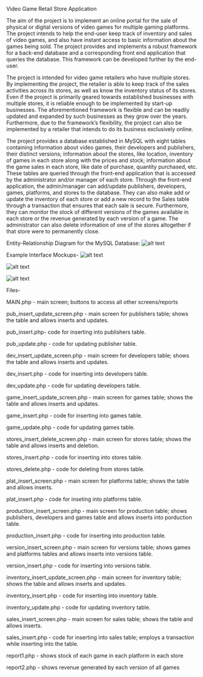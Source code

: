 Video Game Retail Store Application

The aim of the project is to implement an online portal for the sale of physical or digital versions of video games for multiple gaming platforms. The project intends to help the end-user keep track of inventory and sales of video games, and also have instant access to basic information about the games being sold. The project provides and implements a robust framework for a back-end database and a corresponding front end application that queries the database. This framework can be developed further by the end-user.

The project is intended for video game retailers who have multiple stores. By implementing the project, the retailer is able to keep track of the sales activities across its stores, as well as know the inventory status of its stores. Even if the project is primarily geared towards established businesses with multiple stores, it is reliable enough to be implemented by start-up businesses. The aforementioned framework is flexible and can be readily updated and expanded by such businesses as they grow over the years. Furthermore, due to the framework’s flexibility, the project can also be implemented by a retailer that intends to do its business exclusively online.

The project provides a database established in MySQL with eight tables containing information about video games, their developers and publishers, their distinct versions; information about the stores, like location, inventory of games in each store along with the prices and stock; information about the game sales in each store, like date of purchase, quantity purchased, etc. These tables are queried through the front-end application that is accessed by the administrator and/or manager of each store. Through the front-end application, the admin/manager can add/update publishers, developers, games, platforms, and stores to the database. They can also make add or update the inventory of each store or add a new record to the Sales table through a transaction that ensures that each sale is secure. Furthermore, they can monitor the stock of different versions of the games available in each store or the revenue generated by each version of a game. The administrator can also delete information of one of the stores altogether if that store were to permanently close.

Entity-Relationship Diagram for the MySQL Database:
![alt text](https://github.com/sreeman-reddy/video-game-retail-store-application/blob/main/ERD.png "ERD")

Example Interface Mockups-
![alt text](https://github.com/sreeman-reddy/video-game-retail-store-application/blob/main/example1.png "eg1")

![alt text](https://github.com/sreeman-reddy/video-game-retail-store-application/blob/main/example2.png "eg2")

![alt text](https://github.com/sreeman-reddy/video-game-retail-store-application/blob/main/example3.png "eg3")


Files-

MAIN.php - main screen; buttons to access all other screens/reports



pub_insert_update_screen.php - main screen for publishers table; shows the table and allows inserts and updates.

pub_insert.php- code for inserting into publishers table.

pub_update.php - code for updating publisher table.



dev_insert_update_screen.php - main screen for developers table; shows the table and allows inserts and updates.

dev_insert.php - code for inserting into developers table.

dev_update.php - code for updating developers table.



game_insert_update_screen.php - main screen for games table; shows the table and allows inserts and updates.

game_insert.php - code for inserting into games table.

game_update.php - code for updating games table.



stores_insert_delete_screen.php - main screen for stores table; shows the table and allows inserts and deletion.

stores_insert.php - code for inserting into stores table.

stores_delete.php - code for deleting from stores table.



plat_insert_screen.php - main screen for platforms table; shows the table and allows inserts.

plat_insert.php - code for inseting into platforms table.



production_insert_screen.php - main screen for production table; shows publishers, developers and games table and allows inserts into porduction table.

production_insert.php - code for inserting into production table.



version_insert_screen.php - main screen for versions table; shows games and platforms tables and allows inserts into versions table.

version_insert.php - code for inserting into versions table.



inventory_insert_update_screen.php - main screen for inventory table; shows the table and allows inserts and updates.

inventory_insert.php - code for inserting into inventory table.

inventory_update.php - code for updating inventory table.


sales_insert_screen.php - main screen for sales table; shows the table and allows inserts.

sales_insert.php - code for inserting into sales table; employs a transaction while inserting into the table.



report1.php - shows stock of each game in each platform in each store

report2.php - shows revenue generated by each version of all games






					


